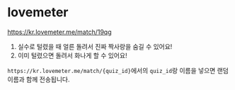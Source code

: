 # lovemeter
https://kr.lovemeter.me/match/19qg

1. 실수로 털렸을 때 얼른 돌려서 진짜 짝사랑을 숨길 수 있어요!
2. 이미 털렸으면 돌려서 화나게 할 수 있어요!

`https://kr.lovemeter.me/match/{quiz_id}`에서의 `quiz_id`랑 이름을 넣으면 랜덤 이름과 함께 전송됩니다.
